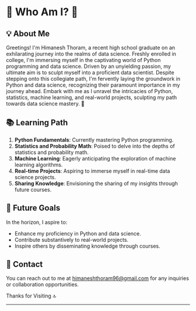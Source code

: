 
# 🌟 Who Am I? 🤔

## 💡 About Me
Greetings! I'm Himanesh Thoram, a recent high school graduate on an exhilarating journey into the realms of data science. Freshly enrolled in college, I'm immersing myself in the captivating world of Python programming and data science. Driven by an unyielding passion, my ultimate aim is to sculpt myself into a proficient data scientist. Despite stepping onto this collegiate path, I'm fervently laying the groundwork in Python and data science, recognizing their paramount importance in my journey ahead. Embark with me as I unravel the intricacies of Python, statistics, machine learning, and real-world projects, sculpting my path towards data science mastery. 🚀

## 📚 Learning Path
1. **Python Fundamentals**: Currently mastering Python programming.
2. **Statistics and Probability Math**: Poised to delve into the depths of statistics and probability math.
3. **Machine Learning**: Eagerly anticipating the exploration of machine learning algorithms.
4. **Real-time Projects**: Aspiring to immerse myself in real-time data science projects.
5. **Sharing Knowledge**: Envisioning the sharing of my insights through future courses.

## 🎯 Future Goals
In the horizon, I aspire to:
- Enhance my proficiency in Python and data science.
- Contribute substantively to real-world projects.
- Inspire others by disseminating knowledge through courses.

## 📧 Contact
You can reach out to me at himaneshthoram96@gmail.com for any inquiries or collaboration opportunities.

 Thanks for Visiting 🔝

---

